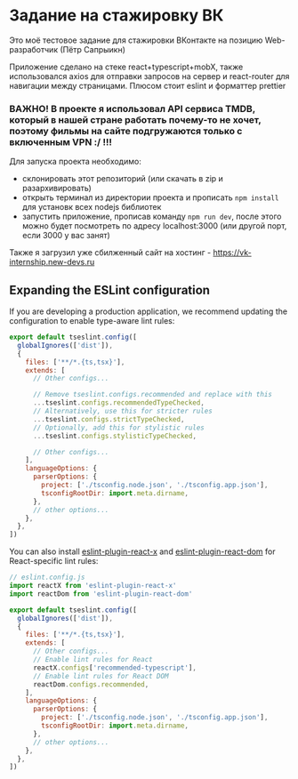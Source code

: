 # Задание на стажировку ВК

Это моё тестовое задание для стажировки ВКонтакте на позицию Web-разработчик (Пётр Сапрыикн)

Приложение сделано на стеке react+typescript+mobX, также использовался axios для отправки запросов на сервер и react-router для навигации между страницами. Плюсом стоит eslint и форматтер prettier

### ВАЖНО! В проекте я использовал API сервиса TMDB, который в нашей стране работать почему-то не хочет, поэтому фильмы на сайте подгружаются только с включенным VPN :/ !!!

Для запуска проекта необходимо:

- склонировать этот репозиторий (или скачать в zip и разархивировать) 
- открыть терминал из директории проекта и прописать ```npm install``` для установк всех nodejs библиотек
- запустить приложение, прописав команду ```npm run dev```, после этого можно будет посмотреть по адресу localhost:3000 (или другой порт, если 3000 у вас занят)

Также я загрузил уже сбилженный сайт на хостинг - https://vk-internship.new-devs.ru


## Expanding the ESLint configuration

If you are developing a production application, we recommend updating the configuration to enable type-aware lint rules:

```js
export default tseslint.config([
  globalIgnores(['dist']),
  {
    files: ['**/*.{ts,tsx}'],
    extends: [
      // Other configs...

      // Remove tseslint.configs.recommended and replace with this
      ...tseslint.configs.recommendedTypeChecked,
      // Alternatively, use this for stricter rules
      ...tseslint.configs.strictTypeChecked,
      // Optionally, add this for stylistic rules
      ...tseslint.configs.stylisticTypeChecked,

      // Other configs...
    ],
    languageOptions: {
      parserOptions: {
        project: ['./tsconfig.node.json', './tsconfig.app.json'],
        tsconfigRootDir: import.meta.dirname,
      },
      // other options...
    },
  },
])
```

You can also install [eslint-plugin-react-x](https://github.com/Rel1cx/eslint-react/tree/main/packages/plugins/eslint-plugin-react-x) and [eslint-plugin-react-dom](https://github.com/Rel1cx/eslint-react/tree/main/packages/plugins/eslint-plugin-react-dom) for React-specific lint rules:

```js
// eslint.config.js
import reactX from 'eslint-plugin-react-x'
import reactDom from 'eslint-plugin-react-dom'

export default tseslint.config([
  globalIgnores(['dist']),
  {
    files: ['**/*.{ts,tsx}'],
    extends: [
      // Other configs...
      // Enable lint rules for React
      reactX.configs['recommended-typescript'],
      // Enable lint rules for React DOM
      reactDom.configs.recommended,
    ],
    languageOptions: {
      parserOptions: {
        project: ['./tsconfig.node.json', './tsconfig.app.json'],
        tsconfigRootDir: import.meta.dirname,
      },
      // other options...
    },
  },
])
```
